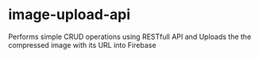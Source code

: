 # image-upload-api
Performs simple CRUD operations using RESTfull API and Uploads the the compressed image with its URL into Firebase
